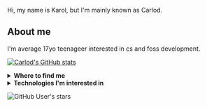 Hi, my name is Karol, but I'm mainly known as Carlod.

## About me

I'm average 17yo teenageer interested in cs and foss development.

[![Carlod's GitHub stats](https://github-readme-stats.vercel.app/api?username=just-carlod&theme=nord)](https://github.com/just-carlod)

<details>
  <summary><b>Where to find me</b></summary>

[![Github](https://img.shields.io/badge/-Github-181717?style=for-the-badge&logo=Github&logoColor=white)](https://github.com/just-carlod)
[![Twitter](https://img.shields.io/badge/-Twitter-1DA1F2?style=for-the-badge&logo=Twitter&logoColor=white)](https://twitter.com/justcarlod)
[![Telegram](https://img.shields.io/badge/-Telegram-1DA1F2?style=for-the-badge&logo=Telegram&logoColor=white)](https://t.me/just_carlod)

</details>

<details>
  <summary><b>Technologies I'm interested in</b></summary>

https://img.shields.io/badge/-Github-181717?style=for-the-badge&logo=Github&logoColor=white

https://img.shields.io/badge/-Git-181717?style=for-the-badge&logo=Git&logoColor=white

</details>

![GitHub User's stars](https://img.shields.io/github/stars/just-carlod?style=social)
